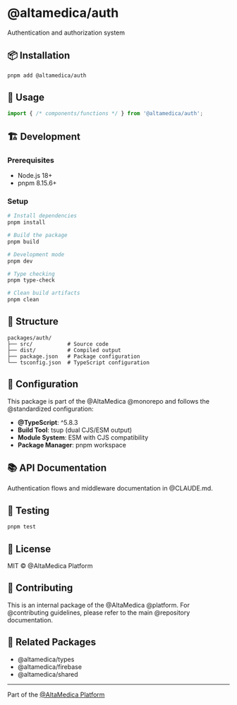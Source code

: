 # @altamedica/auth

Authentication and authorization system

## 📦 Installation

```bash
pnpm add @altamedica/auth
```

## 🚀 Usage

```typescript
import { /* components/functions */ } from '@altamedica/auth';
```

## 🏗️ Development

### Prerequisites
- Node.js 18+
- pnpm 8.15.6+

### Setup

```bash
# Install dependencies
pnpm install

# Build the package
pnpm build

# Development mode
pnpm dev

# Type checking
pnpm type-check

# Clean build artifacts
pnpm clean
```

## 📁 Structure

```
packages/auth/
├── src/           # Source code
├── dist/          # Compiled output
├── package.json   # Package configuration
└── tsconfig.json  # TypeScript configuration
```

## 🔧 Configuration

This package is part of the @AltaMedica @monorepo and follows the @standardized configuration:

- **@TypeScript**: ^5.8.3
- **Build Tool**: tsup (dual CJS/ESM output)
- **Module System**: ESM with CJS compatibility
- **Package Manager**: pnpm workspace

## 📚 API Documentation

Authentication flows and middleware documentation in @CLAUDE.md.

## 🧪 Testing

```bash
pnpm test
```

## 📄 License

MIT © @AltaMedica Platform

## 🤝 Contributing

This is an internal package of the @AltaMedica @platform. For @contributing guidelines, please refer to the main @repository documentation.

## 🔗 Related Packages

- @altamedica/types
- @altamedica/firebase
- @altamedica/shared

---

Part of the [@AltaMedica Platform](https://github.com/altamedica/platform)
